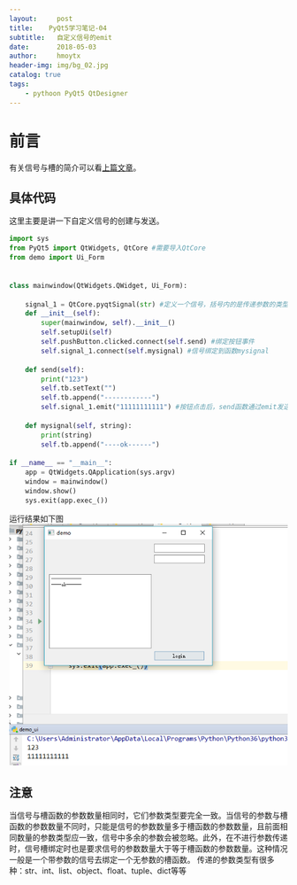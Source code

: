 ```yaml
---
layout:     post
title:    PyQt5学习笔记-04
subtitle:   自定义信号的emit
date:       2018-05-03
author:     hmoytx
header-img: img/bg_02.jpg
catalog: true
tags:
    - pythoon PyQt5 QtDesigner
---
```


# 前言
有关信号与槽的简介可以看[上篇文章](https://hmoytx.github.io/2018/05/02/PyQt5%E5%AD%A6%E4%B9%A0%E7%AC%94%E8%AE%B0-03/)。
## 具体代码
这里主要是讲一下自定义信号的创建与发送。
```python
import sys
from PyQt5 import QtWidgets, QtCore #需要导入QtCore
from demo import Ui_Form


class mainwindow(QtWidgets.QWidget, Ui_Form):

    signal_1 = QtCore.pyqtSignal(str) #定义一个信号，括号内的是传递参数的类型，可以有很多类型
    def __init__(self):
        super(mainwindow, self).__init__()
        self.setupUi(self)
        self.pushButton.clicked.connect(self.send) #绑定按钮事件
        self.signal_1.connect(self.mysignal) #信号绑定到函数mysignal
    
    def send(self):
        print("123")
        self.tb.setText("")
        self.tb.append("------------")
        self.signal_1.emit("11111111111") #按钮点击后，send函数通过emit发送信号
    
    def mysignal(self, string):
        print(string)
        self.tb.append("----ok------")

if __name__ == "__main__":
    app = QtWidgets.QApplication(sys.argv)
    window = mainwindow()
    window.show()
    sys.exit(app.exec_())

```
运行结果如下图
![emit](/img/emit.png)

## 注意
当信号与槽函数的参数数量相同时，它们参数类型要完全一致。当信号的参数与槽函数的参数数量不同时，只能是信号的参数数量多于槽函数的参数数量，且前面相同数量的参数类型应一致，信号中多余的参数会被忽略。此外，在不进行参数传递时，信号槽绑定时也是要求信号的参数数量大于等于槽函数的参数数量。这种情况一般是一个带参数的信号去绑定一个无参数的槽函数。
传递的参数类型有很多种：str、int、list、object、float、tuple、dict等等
